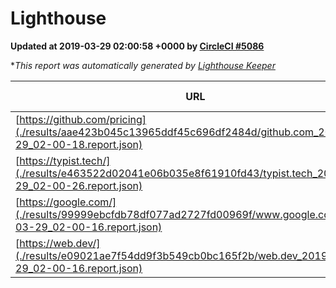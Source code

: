 
# Lighthouse

**Updated at 2019-03-29 02:00:58 +0000 by [CircleCI #5086](https://circleci.com/gh/ItinerisLtd/lighthouse-keeper-example/5086)**

**This report was automatically generated by [Lighthouse Keeper](https://github.com/itinerisltd/lighthouse-keeper)*

| URL | Performance | Accessibility | Best Practices | SEO | PWA | Updated At |
| --- | --- | --- | --- | --- | --- | --- |
| [https://github.com/pricing](./results/aae423b045c13965ddf45c696df2484d/github.com_2019-03-29_02-00-18.report.json) | 0.88 | 0.89 | 0.93 | 0.9 | 0.58 | 2019-03-29T02:00:18.784Z |
| [https://typist.tech/](./results/e463522d02041e06b035e8f61910fd43/typist.tech_2019-03-29_02-00-26.report.json) | 1 |  |  |  |  | 2019-03-29T02:00:26.398Z |
| [https://google.com/](./results/99999ebcfdb78df077ad2727fd00969f/www.google.com_2019-03-29_02-00-16.report.json) | 0.94 | 0.71 | 0.93 | 0.82 | 0.58 | 2019-03-29T02:00:16.014Z |
| [https://web.dev/](./results/e09021ae7f54dd9f3b549cb0bc165f2b/web.dev_2019-03-29_02-00-16.report.json) | 0.97 | 0.93 | 1 | 0.96 | 1 | 2019-03-29T02:00:16.218Z |
